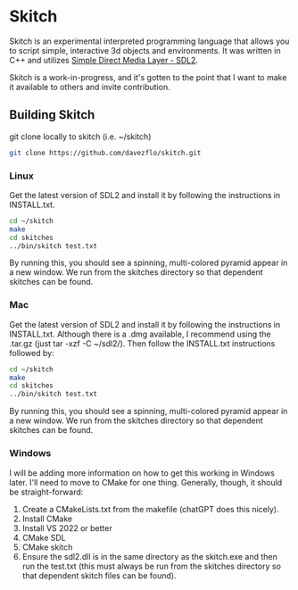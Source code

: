 # Skitch
Skitch is an experimental interpreted programming language that allows you to script simple, interactive 3d objects and environments. It was written in C++ and utilizes [Simple Direct Media Layer - SDL2](https://www.libsdl.org/). 

Skitch is a work-in-progress, and it's gotten to the point that I want to make it available to others and invite contribution. 

## Building Skitch

git clone locally to skitch (i.e. ~/skitch)

```bash
git clone https://github.com/davezflo/skitch.git
```

### Linux
Get the latest version of SDL2 and install it by following the instructions in INSTALL.txt.

```bash
cd ~/skitch
make
cd skitches
../bin/skitch test.txt
```
By running this, you should see a spinning, multi-colored pyramid appear in a new window. We run from the skitches directory so that dependent skitches can be found.

### Mac
Get the latest version of SDL2 and install it by following the instructions in INSTALL.txt. Although there is a .dmg available, I recommend using the .tar.gz (just tar -xzf -C ~/sdl2/). Then follow the INSTALL.txt instructions followed by:

```bash
cd ~/skitch
make
cd skitches
../bin/skitch test.txt
```
By running this, you should see a spinning, multi-colored pyramid appear in a new window. We run from the skitches directory so that dependent skitches can be found.

### Windows
I will be adding more information on how to get this working in Windows later. I'll need to move to CMake for one thing. Generally, though, it should be straight-forward:

1. Create a CMakeLists.txt from the makefile (chatGPT does this nicely).
2. Install CMake
3. Install VS 2022 or better
4. CMake SDL
5. CMake skitch
6. Ensure the sdl2.dll is in the same directory as the skitch.exe and then run the test.txt (this must always be run from the skitches directory so that dependent skitch files can be found).
